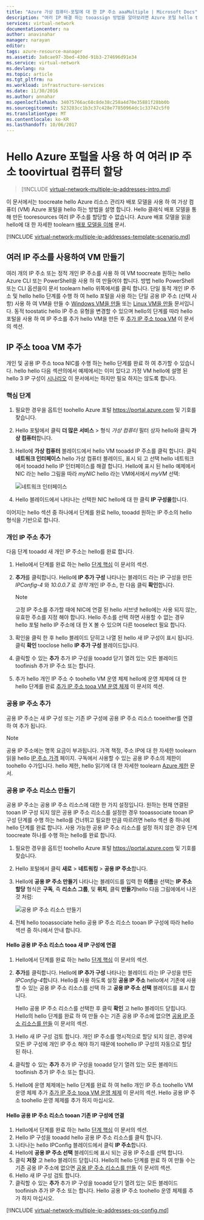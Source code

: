 ```yaml
---
title: "Azure 가상 컴퓨터-포털에 대 한 IP 주소 aaaMultiple | Microsoft Docs"
description: "여러 IP 해결 하는 tooassign 방법을 알아보려면 Azure 포털 hello tooa 가상 컴퓨터를 사용 하 여 | 리소스 관리자입니다."
services: virtual-network
documentationcenter: na
author: anavinahar
manager: narayan
editor: 
tags: azure-resource-manager
ms.assetid: 3a8cae97-3bed-430d-91b3-274696d91e34
ms.service: virtual-network
ms.devlang: na
ms.topic: article
ms.tgt_pltfrm: na
ms.workload: infrastructure-services
ms.date: 11/30/2016
ms.author: annahar
ms.openlocfilehash: 34075766ac68c8de38c258a4d70e35881f28bb0b
ms.sourcegitcommit: 523283cc1b3c37c428e77850964dc1c33742c5f0
ms.translationtype: MT
ms.contentlocale: ko-KR
ms.lasthandoff: 10/06/2017
---
```

# <a name="assign-multiple-ip-addresses-toovirtual-machines-using-hello-azure-portal"></a>Hello Azure 포털을 사용 하 여 여러 IP 주소 toovirtual 컴퓨터 할당

>[!INCLUDE [virtual-network-multiple-ip-addresses-intro.md](../../includes/virtual-network-multiple-ip-addresses-intro.md)]
>
이 문서에서는 toocreate hello Azure 리소스 관리자 배포 모델을 사용 하 여 가상 컴퓨터 (VM) Azure 포털을 hello 하는 방법을 설명 합니다. Hello 클래식 배포 모델을 통해 만든 tooresources 여러 IP 주소를 할당할 수 없습니다. Azure 배포 모델을 읽을 hello에 대 한 자세한 toolearn [배포 모델을 이해](../resource-manager-deployment-model.md) 문서.

[!INCLUDE [virtual-network-multiple-ip-addresses-template-scenario.md](../../includes/virtual-network-multiple-ip-addresses-scenario.md)]

## <a name = "create"></a>여러 IP 주소를 사용하여 VM 만들기

여러 개의 IP 주소 또는 정적 개인 IP 주소를 사용 하 여 VM toocreate 원하는 hello Azure CLI 또는 PowerShell을 사용 하 여 만들어야 합니다. 방법 hello PowerShell 또는 CLI 옵션을이 문서 toolearn hello 위쪽에서를 클릭 합니다. 단일 동적 개인 IP 주소 및 hello hello 단계를 수행 하 여 hello 포털을 사용 하는 단일 공용 IP 주소 (선택 사항) 사용 하 여 VM을 만들 수 [Windows VM을 만들](../virtual-machines/virtual-machines-windows-hero-tutorial.md) 또는 [Linux VM을 만들](../virtual-machines/linux/quick-create-portal.md) 문서입니다. 동적 toostatic hello IP 주소 유형을 변경할 수 있으며 hello의 단계를 따라 hello 포털을 사용 하 여 IP 주소를 추가 hello VM을 만든 후 [추가 IP 주소 tooa VM](#add) 이 문서의 섹션.

## <a name="add"></a>IP 주소 tooa VM 추가

개인 및 공용 IP 주소 tooa NIC를 수행 하는 hello 단계를 완료 하 여 추가할 수 있습니다. hello hello 다음 섹션의에서 예제에서는 이미 있다고 가정 VM hello에 설명 된 hello 3 IP 구성이 [시나리오](#Scenario) 이 문서에서는 하지만 필요 하지는 않도록 합니다.

### <a name="coreadd"></a>핵심 단계

1. 필요한 경우을 옵트인 toohello Azure 포털 https://portal.azure.com 및 기호를 찾습니다.
2. Hello 포털에서 클릭 **더 많은 서비스** > 형식 *가상 컴퓨터* 필터 상자 hello와 클릭 **가상 컴퓨터**합니다.
3. Hello에 **가상 컴퓨터** 블레이드에서 hello VM tooadd IP 주소를 클릭 합니다. 클릭 **네트워크 인터페이스** hello 가상 컴퓨터 블레이드, 표시 되 고 선택 hello 네트워크에서 tooadd hello IP 인터페이스를 해결 합니다. Hello에 표시 된 hello 예제에서 NIC 라는 hello 그림을 따라 *myNIC* hello 라는 VM에서에서 *myVM* 선택:

    ![네트워크 인터페이스](./media/virtual-network-multiple-ip-addresses-portal/figure1.png)

4. Hello 블레이드에서 나타나는 선택한 NIC hello에 대 한 클릭 **IP 구성을**합니다.

이어지는 hello 섹션 중 하나에서 단계를 완료 hello, tooadd 원하는 IP 주소의 hello 형식을 기반으로 합니다.

### <a name="add-a-private-ip-address"></a>**개인 IP 주소 추가**

다음 단계 tooadd 새 개인 IP 주소는 hello를 완료 합니다.

1. Hello에서 단계를 완료 하는 hello [단계 핵심](#coreadd) 이 문서의 섹션.
2. **추가**를 클릭합니다. Hello에 **IP 추가 구성** 나타나는 블레이드 라는 IP 구성을 만든 *IPConfig-4* 와 *10.0.0.7* 로 *정적* 개인 IP 주소, 한 다음 클릭 **확인**합니다.

    > [!NOTE]
    > 고정 IP 주소를 추가할 때에 NIC에 연결 된 hello 서브넷 hello에는 사용 되지 않는, 유효한 주소를 지정 해야 합니다. Hello 주소를 선택 하면 사용할 수 없는 경우 hello 포털 hello IP 주소에 대 한 X 볼 수 있으며 다른 tooselect 필요 합니다.

3. 확인을 클릭 한 후 hello 블레이드 닫히고 나열 된 hello 새 IP 구성이 표시 됩니다. 클릭 **확인** tooclose hello **IP 추가 구성** 블레이드입니다.
4. 클릭할 수 있는 **추가** 추가 IP 구성을 tooadd 닫기 열려 있는 모든 블레이드 toofinish 추가 IP 주소 또는 합니다.
5. 추가 hello 개인 IP 주소 수 toohello VM 운영 체제 hello에 운영 체제에 대 한 hello 단계를 완료 [추가 IP 주소 tooa VM 운영 체제](#os-config) 이 문서의 섹션.

### <a name="add-a-public-ip-address"></a>공용 IP 주소 추가

공용 IP 주소는 새 IP 구성 또는 기존 IP 구성에 공용 IP 주소 리소스 tooeither를 연결 하 여 추가 됩니다.

> [!NOTE]
> 공용 IP 주소에는 명목 요금이 부과됩니다. 가격 책정, 주소 IP에 대 한 자세한 toolearn 읽을 hello [IP 주소 가격](https://azure.microsoft.com/pricing/details/ip-addresses) 페이지. 구독에서 사용할 수 있는 공용 IP 주소의 제한이 toohello 수가입니다. hello 제한, hello 읽기에 대 한 자세한 toolearn [Azure 제한](../azure-subscription-service-limits.md#networking-limits) 문서.
> 

### <a name="create-public-ip"></a>공용 IP 주소 리소스 만들기

공용 IP 주소는 공용 IP 주소 리소스에 대한 한 가지 설정입니다. 원하는 현재 연결된 tooan IP 구성 되지 않은 공용 IP 주소 리소스를 설정한 경우 tooassociate tooan IP 구성 단계를 수행 하는 hello를 건너뛰고 필요한 만큼 따르려면 hello 섹션 중 하나에 hello 단계를 완료 합니다. 사용 가능한 공용 IP 주소 리소스를 설정 하지 않은 경우 단계 toocreate 하나를 수행 하는 hello를 완료 합니다.

1. 필요한 경우을 옵트인 toohello Azure 포털 https://portal.azure.com 및 기호를 찾습니다.
3. Hello 포털에서 클릭 **새로** > **네트워킹** > **공용 IP 주소**합니다.
4. Hello에 **공용 IP 주소 만들기** 나타나는 블레이드를 입력 한 **이름**을 선택는 **IP 주소 할당** 형식은 **구독**, 즉 **리소스 그룹**, 및 **위치**, 클릭 **만들기**hello 다음 그림에에서 나온 것 처럼:

    ![공용 IP 주소 리소스 만들기](./media/virtual-network-multiple-ip-addresses-portal/figure5.png)

5. 전체 hello tooassociate hello 공용 IP 주소 리소스 tooan IP 구성에 따라 hello 섹션 중 하나에서 안내 합니다.

#### <a name="associate-hello-public-ip-address-resource-tooa-new-ip-configuration"></a>Hello 공용 IP 주소 리소스 tooa 새 IP 구성에 연결

1. Hello에서 단계를 완료 하는 hello [단계 핵심](#coreadd) 이 문서의 섹션.
2. **추가**를 클릭합니다. Hello에 **IP 추가 구성** 나타나는 블레이드 라는 IP 구성을 만든 *IPConfig-4*합니다. Hello를 사용 하도록 설정 **공용 IP 주소** hello에서 기존에 사용할 수 있는 공용 IP 주소 리소스를 선택 하 고 **공용 IP 주소 선택** 블레이드를 표시 합니다.

    Hello 공용 IP 주소 리소스를 선택한 후 클릭 **확인** 고 hello 블레이드 닫힙니다. Hello의 hello 단계를 완료 하 여 만들 수는 기존 공용 IP 주소에 없으면 [공용 IP 주소 리소스를 만들](#create-public-ip) 이 문서의 섹션. 

3. Hello 새 IP 구성 검토 합니다. 개인 IP 주소를 명시적으로 할당 되지 않은, 경우에 모든 IP 구성에 개인 IP 주소 해야 하기 때문에 toohello IP 구성의 자동으로 할당 된 하나.
4. 클릭할 수 있는 **추가** 추가 IP 구성을 tooadd 닫기 열려 있는 모든 블레이드 toofinish 추가 IP 주소 또는 합니다.
5. Hello에 운영 체제에는 hello 단계를 완료 하 여 hello 개인 IP 주소 toohello VM 운영 체제 추가 [추가 IP 주소 tooa VM 운영 체제](#os-config) 이 문서의 섹션. Hello 공용 IP 주소 toohello 운영 체제를 추가 하지 마십시오.

#### <a name="associate-hello-public-ip-address-resource-tooan-existing-ip-configuration"></a>Hello 공용 IP 주소 리소스 tooan 기존 IP 구성에 연결

1. Hello에서 단계를 완료 하는 hello [단계 핵심](#coreadd) 이 문서의 섹션.
2. Hello IP 구성을 tooadd hello 공용 IP 주소 리소스를 클릭 합니다.
3. 나타나는 hello IPConfig 블레이드에서 클릭 **IP 주소**합니다.
4. Hello에 **공용 IP 주소 선택** 블레이드에 표시 되는 공용 IP 주소를 선택 합니다.
5. 클릭 **저장** 고 hello 블레이드 닫힙니다. Hello의 hello 단계를 완료 하 여 만들 수는 기존 공용 IP 주소에 없으면 [공용 IP 주소 리소스를 만들](#create-public-ip) 이 문서의 섹션.
3. Hello 새 IP 구성 검토 합니다.
4. 클릭할 수 있는 **추가** 추가 IP 구성을 tooadd 닫기 열려 있는 모든 블레이드 toofinish 추가 IP 주소 또는 합니다. Hello 공용 IP 주소 toohello 운영 체제를 추가 하지 마십시오.


[!INCLUDE [virtual-network-multiple-ip-addresses-os-config.md](../../includes/virtual-network-multiple-ip-addresses-os-config.md)]
